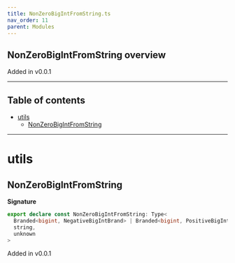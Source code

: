 ```yaml
---
title: NonZeroBigIntFromString.ts
nav_order: 11
parent: Modules
---
```


## NonZeroBigIntFromString overview

Added in v0.0.1

---

<h2 class="text-delta">Table of contents</h2>

- [utils](#utils)
  - [NonZeroBigIntFromString](#nonzerobigintfromstring)

---

# utils

## NonZeroBigIntFromString

**Signature**

```ts
export declare const NonZeroBigIntFromString: Type<
  Branded<bigint, NegativeBigIntBrand> | Branded<bigint, PositiveBigIntBrand>,
  string,
  unknown
>
```

Added in v0.0.1
